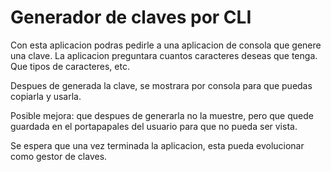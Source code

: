 # Generador de claves por CLI

Con esta aplicacion podras pedirle a una aplicacion de consola que genere una clave.
La aplicacion preguntara cuantos caracteres deseas que tenga. Que tipos de caracteres, etc.

Despues de generada la clave, se mostrara por consola para que puedas copiarla y usarla. 

Posible mejora: que despues de generarla no la muestre, pero que quede guardada en el portapapales del usuario para que no pueda ser vista.

Se espera que una vez terminada la aplicacion, esta pueda evolucionar como gestor de claves.
